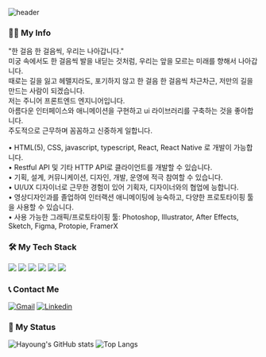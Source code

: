 ![header](https://capsule-render.vercel.app/api?type=waving&color=auto&height=200&section=header&text=Hayoung%20Lee&fontSize=40&fontAlign=20&fontAlignY=35)

### 💁‍♀️ My Info
"한 걸음 한 걸음씩, 우리는 나아갑니다."  
미궁 속에서도 한 걸음씩 발을 내딛는 것처럼, 우리는 앞을 모르는 미래를 향해서 나아갑니다.  
때로는 길을 잃고 헤맬지라도, 포기하지 않고 한 걸음 한 걸음씩 차근차근, 저만의 길을 만드는 사람이 되겠습니다.  
저는 주니어 프론트엔드 엔지니어입니다.  
아름다운 인터페이스와 애니메이션을 구현하고 ui 라이브러리를 구축하는 것을 좋아합니다.  
주도적으로 근무하며 꼼꼼하고 신중하게 일합니다.  

• HTML(5), CSS, javascript, typescript, React, React Native 로 개발이 가능합니다.  
• Restful API 및 기타 HTTP API로 클라이언트를 개발할 수 있습니다.  
• 기획, 설계, 커뮤니케이션, 디자인, 개발, 운영에 적극 참여할 수 있습니다.  
• UI/UX 디자이너로 근무한 경험이 있어 기획자, 디자이너와의 협업에 능합니다.  
• 영상디자인과를 졸업하여 인터랙션 애니메이팅에 능숙하고, 다양한 프로토타이핑 툴을 사용할 수 있습니다.  
• 사용 가능한 그래픽/프로토타이핑 툴: Photoshop, Illustrator, After Effects, Sketch, Figma, Protopie, FramerX  

### 🛠 My Tech Stack

![](https://img.shields.io/badge/React-61dafb?style=for-the-badge&logo=React&logoColor=black)
![](https://img.shields.io/badge/React_Native-0088CC?style=for-the-badge&logo=React&logoColor=white)
![](https://img.shields.io/badge/Typescript-3178C6?style=for-the-badge&logo=Typescript&logoColor=white)
![](https://img.shields.io/badge/Javascript-F7DF1E?style=for-the-badge&logo=Javascript&logoColor=black)
![](https://img.shields.io/badge/Redux-764ABC?style=for-the-badge&logo=Redux&logoColor=white)
![](https://img.shields.io/badge/styled_components-DB7093?style=for-the-badge&logo=styled-components&logoColor=white)


### 📞 Contact Me
[![Gmail](https://img.shields.io/badge/hay0914@gmail.com-red?style=for-the-badge&logo=Gmail&logoColor=white&link=hay0914@gmail.com)](mailto:hay0914@gmail.com)
[![Linkedin](https://img.shields.io/badge/linkedin-0A66C2?style=for-the-badge&logo=Linkedin&logoColor=white&link=https://www.linkedin.com/in/hayoung-lee-868a8a16a)](https://www.linkedin.com/in/hayoung-lee-868a8a16a)


### 📍 My Status
![Hayoung's GitHub stats](https://github-readme-stats.vercel.app/api?username=pumpkinmoonshine&show_icons=true)
![Top Langs](https://github-readme-stats.vercel.app/api/top-langs/?username=pumpkinmoonshine)
